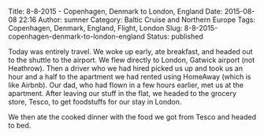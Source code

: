 Title: 8-8-2015 - Copenhagen, Denmark to London, England
Date: 2015-08-08 22:16
Author: sumner
Category: Baltic Cruise and Northern Europe
Tags: Copenhagen, Denmark, England, Flight, London
Slug: 8-8-2015-copenhagen-denmark-to-london-england
Status: published

Today was entirely travel. We woke up early, ate breakfast, and headed out to
the shuttle to the airport. We flew directly to London, Gatwick airport (not
Heathrow). Then a driver who we had hired picked us up and took us an hour and a
half to the apartment we had rented using HomeAway (which is like Airbnb). Our
dad, who had flown in a few hours earlier, met us at the apartment. After
leaving our stuff in the flat, we headed to the grocery store, Tesco, to get
foodstuffs for our stay in London.

We then ate the cooked dinner with the food we got from Tesco and headed to bed.
